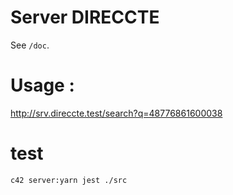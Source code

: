 # Server DIRECCTE

See `/doc`.

# Usage :

http://srv.direccte.test/search?q=48776861600038

# test

`c42 server:yarn jest ./src`
